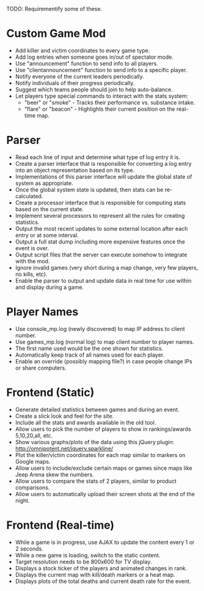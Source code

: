 TODO: Requirementify some of these.

# Custom Game Mod #
  * Add killer and victim coordinates to every game type.
  * Add log entries when someone goes in/out of spectator mode.
  * Use "announcement" function to send info to all players.
  * Use "clientannouncement" function to send info to a specific player.
  * Notify everyone of the current leaders periodically.
  * Notify individuals of their progress periodically.
  * Suggest which teams people should join to help auto-balance.
  * Let players type special commands to interact with the stats system:
    * "beer" or "smoke" - Tracks their performance vs. substance intake.
    * "flare" or "beacon" - Highlights their current position on the real-time map.

# Parser #
  * Read each line of input and determine what type of log entry it is.
  * Create a parser interface that is responsible for converting a log entry into an object representation based on its type.
  * Implementations of this parser interface will update the global state of system as appropriate.
  * Once the global system state is updated, then stats can be re-calculated.
  * Create a processor interface that is responsible for computing stats based on the current state.
  * Implement several processors to represent all the rules for creating statistics.
  * Output the most recent updates to some external location after each entry or at some interval.
  * Output a full stat dump including more expensive features once the event is over.
  * Output script files that the server can execute somehow to integrate with the mod.
  * Ignore invalid games (very short during a map change, very few players, no kills, etc).
  * Enable the parser to output and update data in real time for use within and display during a game.

# Player Names #
  * Use console\_mp.log (newly discovered) to map IP address to client number.
  * Use games\_mp.log (normal log) to map client number to player names.
  * The first name used would be the one shown for statistics.
  * Automatically keep track of all names used for each player.
  * Enable an override (possibly mapping file?) in case people change IPs or share computers.

# Frontend (Static) #
  * Generate detailed statistics between games and during an event.
  * Create a slick look and feel for the site.
  * Include all the stats and awards available in the old tool.
  * Allow users to pick the number of players to show in rankings/awards 5,10,20,all, etc.
  * Show various graphs/plots of the data using this jQuery plugin: http://omnipotent.net/jquery.sparkline/
  * Plot the killer/victim coordinates for each map similar to markers on Google maps.
  * Allow users to include/exclude certain maps or games since maps like Jeep Arena skew the numbers.
  * Allow users to compare the stats of 2 players, similar to product comparisons.
  * Allow users to automatically upload their screen shots at the end of the night.

# Frontend (Real-time) #
  * While a game is in progress, use AJAX to update the content every 1 or 2 seconds.
  * While a new game is loading, switch to the static content.
  * Target resolution needs to be 800x600 for TV display.
  * Displays a stock ticker of the players and animated changes in rank.
  * Displays the current map with kill/death markers or a heat map.
  * Displays plots of the total deaths and current death rate for the event.
